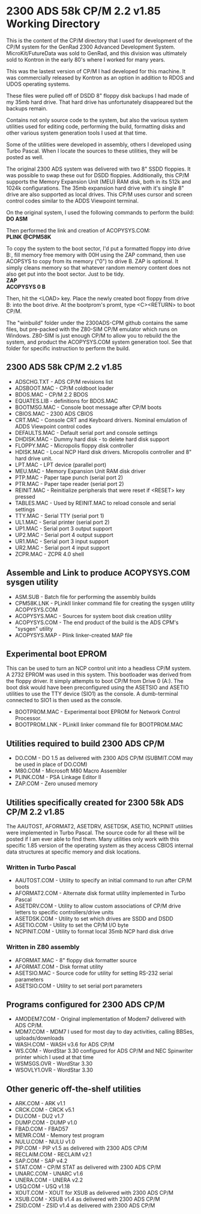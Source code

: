 # 2300 ADS 58k CP/M 2.2 v1.85 Working Directory

This is the content of the CP/M directory that I used for development of the CP/M system
for the GenRad 2300 Advanced Development System. MicroKit/FutureData was sold to GenRad,
and this division was ultimately sold to Kontron in the early 80's where I worked for
many years.

This was the lastest version of CP/M I had developed for this machine. It was commercially
released by Kontron as an option in addition to RDOS and UDOS operating systems.

These files were pulled off of DSDD 8" floppy disk backups I had made of my 35mb hard drive.
That hard drive has unfortunately disappeared but the backups remain.

Contains not only source code to the system, but also the various system utilities
used for editing code, performing the build, formatting disks and other various
system generation tools I used at that time.

Some of the utilities were developed in assembly, others I developed using Turbo Pascal.
When I locate the sources to these utilities, they will be posted as well.

The original 2300 ADS system was delivered with two 8" SSDD floppies. It was possible
to swap these out for DSDD floppies. Additionally, this CP/M supports the Memory
Expansion Unit (MEU) RAM disk, both in its 512k and 1024k configurations. The 35mb
expansion hard drive with it's single 8" drive are also supported as local drives. This
CP/M uses cursor and screen control codes similar to the ADDS Viewpoint terminal.

On the original system, I used the following commands to perform the build:<br>
<b>DO ASM</b><br>

Then performed the link and creation of ACOPYSYS.COM:<br>
<b>PLINK @CPM58K</b><br>

To copy the system to the boot sector, I'd put a formatted floppy into drive B:,
fill memory free memory with 00H using the ZAP command, then use ACOPSYS to copy
from its memory ("0") to drive B. ZAP is optional. It simply cleans memory so that
whatever random memory content does not also get put into the boot sector. Just to
be tidy.<br>
<b>ZAP</b><br>
<b>ACOPYSYS 0 B</b><br>

Then, hit the \<LOAD\> key. Place the newly created boot floppy from drive B: into the
boot drive. At the bootprom's promt, type \<C\>\<RETURN\> to boot CP/M.

The "winbuild" folder under the 2300ADS-CPM github contains the same files, but pre-packed
with the Z80-SIM CP/M emulator which runs on Windows. Z80-SIM is just enough CP/M to
allow you to rebuild the the system, and product the ACOPYSYS.COM system generation
tool. See that folder for specific instruction to perform the build.

## 2300 ADS 58k CP/M 2.2 v1.85
- ADSCHG.TXT    - ADS CP/M revisions list
- ADSBOOT.MAC   - CP/M coldboot loader
- BDOS.MAC      - CP/M 2.2 BDOS
- EQUATES.LIB   - definitions for BDOS.MAC
- BOOTMSG.MAC   - Console boot message after CP/M boots
- CBIOS.MAC     - 2300 ADS CBIOS
- CRT.MAC       - Console CRT and Keyboard drivers. Nominal emulation of ADDS Viewpoint control codes
- DEFAULTS.MAC  - Default serial port and console settings
- DHDISK.MAC    - Dummy hard disk - to delete hard disk support
- FLOPPY.MAC    - Micropolis floppy disk controller
- HDISK.MAC     - Local NCP Hard disk drivers. Micropolis controller and 8" hard drive unit.
- LPT.MAC       - LPT device (parallel port)
- MEU.MAC       - Memory Expansion Unit RAM disk driver
- PTP.MAC       - Paper tape punch (serial port 2)
- PTR.MAC       - Paper tape reader (serial port 2)
- REINIT.MAC    - Reinitialize peripherals that were reset if \<RESET\> key pressed
- TABLES.MAC    - Used by REINIT.MAC to reload console and serial settings
- TTY.MAC       - Serial TTY (serial port 1)
- UL1.MAC       - Serial printer (serial port 2)
- UP1.MAC       - Serial port 3 output support
- UP2.MAC       - Serial port 4 output support
- UR1.MAC       - Serial port 3 input support
- UR2.MAC       - Serial port 4 input support
- ZCPR.MAC      - ZCPR 4.0 shell

## Assemble and Link to produce ACOPYSYS.COM sysgen utility
- ASM.SUB       - Batch file for performing the assembly builds
- CPM58K.LNK    - PLinkII linker command file for creating the sysgen utility ACOPYSYS.COM
- ACOPYSYS.MAC  - Sources for system boot disk creation utility
- ACOPYSYS.COM  - The end product of the build is the ADS CPM's "sysgen" utility
- ACOPYSYS.MAP  - Plink linker-created MAP file

## Experimental boot EPROM
This can be used to turn an NCP control unit into a headless CP/M system. A 2732 EPROM was used in this system. This bootloader was derived from the floppy driver. It simply attempts to boot CP/M from Drive 0 (A:). The boot disk would have been preconfigured using the ASETSIO and ASETIO utilities to use the TTY device (SIO1) as the console. A dumb-terminal connected to SIO1 is then used as the console.<br>
- BOOTPROM.MAC  - Experimental boot EPROM for Network Control Processor.<br> 
- BOOTPROM.LNK  - PLinkII linker command file for BOOTPROM.MAC<br>

## Utilities required to build 2300 ADS CP/M
- DO.COM        - DO 1.5 as delivered with 2300 ADS CP/M (SUBMIT.COM may be used in place of DO.COM)
- M80.COM       - Microsoft M80 Macro Assembler
- PLINK.COM     - PSA Linkage Editor II
- ZAP.COM       - Zero unused memory

## Utilities specifically created for 2300 58k ADS CP/M 2.2 v1.85
The AAUTOST, AFORMAT2, ASETDRV, ASETDSK, ASETIO, NCPINIT utilities were implemented in Turbo Pascal. The source code for all these will be posted if I am ever able to find them. Many utilities only work with this specific 1.85 version of the operating system as they access CBIOS internal data structures at specific memory and disk locations.<br> 

### Written in Turbo Pascal
- AAUTOST.COM   - Utility to specify an initial command to run after CP/M boots
- AFORMAT2.COM  - Alternate disk format utility implemented in Turbo Pascal
- ASETDRV.COM   - Utility to allow custom associations of CP/M drive letters to specific controllers/drive units
- ASETDSK.COM   - Utility to set which drives are SSDD and DSDD
- ASETIO.COM    - Utility to set the CP/M I/O byte
- NCPINIT.COM   - Utility to format local 35mb NCP hard disk drive

### Written in Z80 assembly
- AFORMAT.MAC   - 8" floppy disk formatter source
- AFORMAT.COM   - Disk format utility
- ASETSIO.MAC   - Source code for utility for setting RS-232 serial parameters
- ASETSIO.COM   - Utility to set serial port parameters

## Programs configured for 2300 ADS CP/M
- AMODEM7.COM   - Original implementation of Modem7 delivered with ADS CP/M.
- MDM7.COM      - MDM7 I used for most day to day activities, calling BBSes, uploads/downloads
- WASH.COM      - WASH v3.6 for ADS CP/M
- WS.COM        - WordStar 3.30 configured for ADS CP/M and NEC Spinwriter printer which I used at that time
- WSMSGS.OVR    - WordStar 3.30
- WSOVLY1.OVR   - WordStar 3.30

## Other generic off-the-shelf utilities
- ARK.COM       - ARK v1.1
- CRCK.COM      - CRCK v5.1
- DU.COM        - DU2 v1.7
- DUMP.COM      - DUMP v1.0
- FBAD.COM      - FBAD57
- MEMR.COM      - Memory test program
- NULU.COM      - NULU v1.0
- PIP.COM       - PIP v1.5 as delivered with 2300 ADS CP/M
- RECLAIM.COM   - RECLAIM v2.1
- SAP.COM       - SAP v4.2
- STAT.COM      - CP/M STAT as delivered with 2300 ADS CP/M
- UNARC.COM     - UNARC v1.6
- UNERA.COM     - UNERA v2.2
- USQ.COM       - USQ v1.18
- XOUT.COM      - XOUT for XSUB as delivered with 2300 ADS CP/M
- XSUB.COM      - XSUB v1.4 as delivered with 2300 ADS CP/M
- ZSID.COM      - ZSID v1.4 as delivered with 2300 ADS CP/M
